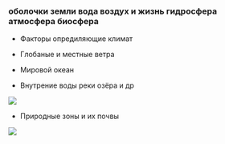 ### оболочки земли вода воздух и жизнь гидросфера атмосфера биосфера



















 







- Факторы опредиляющие климат

- Глобаные и местные ветра

- Мировой океан 

- Внутрение воды реки озёра и др 


![](https://fsd.multiurok.ru/html/2021/02/22/s_6033585dd44f7/1641364_8.jpeg)

- Природные зоны и их почвы


![](https://geographyofrussia.com/wp-content/uploads/2009/04/03.png)







